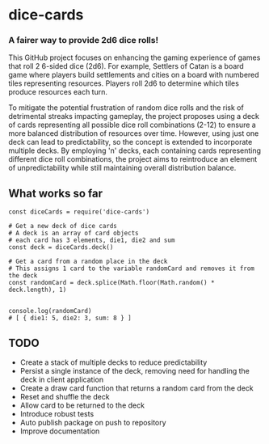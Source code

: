 # dice-cards

### A fairer way to provide 2d6 dice rolls!

This GitHub project focuses on enhancing the gaming experience of games that roll 2 6-sided dice (2d6).
For example, Settlers of Catan is a board game where players build settlements and cities on a board with numbered tiles representing resources. Players roll 2d6 to determine which tiles produce resources each turn.

To mitigate the potential frustration of random dice rolls and the risk of detrimental streaks impacting gameplay, the project proposes using a deck of cards representing all possible dice roll combinations (2-12) to ensure a more balanced distribution of resources over time. However, using just one deck can lead to predictability, so the concept is extended to incorporate multiple decks. By employing 'n' decks, each containing cards representing different dice roll combinations, the project aims to reintroduce an element of unpredictability while still maintaining overall distribution balance.

## What works so far

```
const diceCards = require('dice-cards')

# Get a new deck of dice cards
# A deck is an array of card objects
# each card has 3 elements, die1, die2 and sum
const deck = diceCards.deck()

# Get a card from a random place in the deck
# This assigns 1 card to the variable randomCard and removes it from the deck
const randomCard = deck.splice(Math.floor(Math.random() * deck.length), 1)


console.log(randomCard)
# [ { die1: 5, die2: 3, sum: 8 } ]
```

## TODO

- Create a stack of multiple decks to reduce predictability
- Persist a single instance of the deck, removing need for handling the deck in client application
- Create a draw card function that returns a random card from the deck
- Reset and shuffle the deck 
- Allow card to be returned to the deck
- Introduce robust tests
- Auto publish package on push to repository
- Improve documentation
